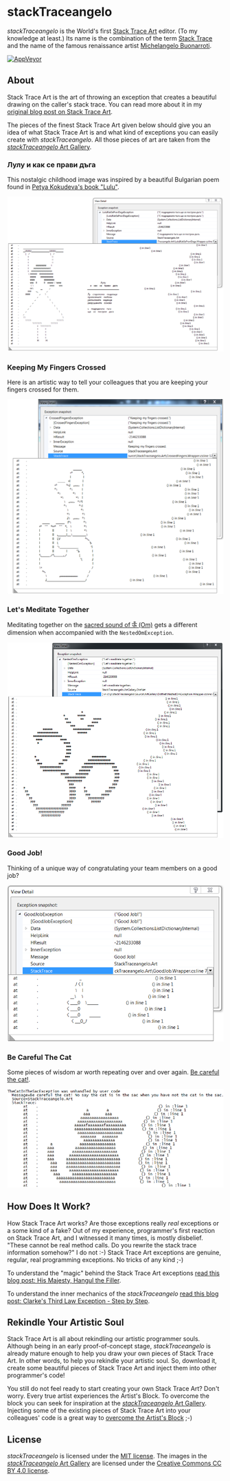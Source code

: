 # stackTraceangelo
*stackTraceangelo* is the World's first [Stack Trace Art](http://www.thehumbleprogrammer.com/stack-trace-art) editor. (To my knowledge at least.) Its name is the combination of the term [Stack Trace](https://en.wikipedia.org/wiki/Stack_trace) and the name of the famous renaissance artist [Michelangelo Buonarroti](https://en.wikipedia.org/wiki/Michelangelo).

[![AppVeyor](https://img.shields.io/appveyor/ci/ironcev/stackTraceangelo.svg)](https://ci.appveyor.com/project/ironcev/stackTraceangelo)

## About
Stack Trace Art is the art of throwing an exception that creates a beautiful drawing on the caller's stack trace. You can read more about it in my [original blog post on Stack Trace Art](http://www.thehumbleprogrammer.com/stack-trace-art).

The pieces of the finest Stack Trace Art given below should give you an idea of what Stack Trace Art is and what kind of exceptions you can easily create with *stackTraceangelo*. All those pieces of art are taken from the [*stackTraceangelo* Art Gallery](/Source/ArtGallery/README.md).

### Лулу и как се прави дъга
This nostalgic childhood image was inspired by a beautiful Bulgarian poem found in [Petya Kokudeva's book "Lulu"](http://www.dailymotion.com/pkokudeva#video=xm47k7).

![Лулу и как се прави дъга](Source/ArtGallery/LuluIKakSePraviDaga.png)

### Keeping My Fingers Crossed
Here is an artistic way to tell your colleagues that you are keeping your fingers crossed for them.

![Keeping my fingers crossed](Source/ArtGallery/CrossedFingers.png)

### Let's Meditate Together
Meditating together on the [sacred sound of ऊँ (Om)](https://en.wikipedia.org/wiki/Om) gets a different dimension when accompanied with the `NestedOmException`.

![Nested Om (ऊँ)](Source/ArtGallery/NestedOm.png)

### Good Job!
Thinking of a unique way of congratulating your team members on a good job?

![Good Job!](Source/ArtGallery/GoodJob.png)

### Be Careful The Cat
Some pieces of wisdom ar worth repeating over and over again. [Be careful the cat!](http://www.youtube.com/watch?v=tPAJomPCdZs).

![Be careful the cat!](Source/ArtGallery/TheCatInTheSac.png)

## How Does It Work?
How Stack Trace Art works? Are those exceptions really *real* exceptions or a some kind of a fake? Out of my experience, programmer's first reaction on Stack Trace Art, and I witnessed it many times, is mostly disbelief. "These cannot be real method calls. Do you rewrite the stack trace information somehow?" I do not :-) Stack Trace Art exceptions are genuine, regular, real programming exceptions. No tricks of any kind ;-)

To understand the "magic" behind the Stack Trace Art exceptions [read this blog post: His Majesty, Hangul the Filler](http://thehumbleprogrammer.com/his-majesty-hangul-the-filler/).

To understand the inner mechanics of the *stackTraceangelo* [read this blog post: Clarke's Third Law Exception - Step by Step](http://thehumbleprogrammer.com/clarkes-third-law-exception-step-by-step/).

## Rekindle Your Artistic Soul
Stack Trace Art is all about rekindling our artistic programmer souls. Although being in an early proof-of-concept stage, *stackTraceangelo* is already mature enough to help you draw your own pieces of Stack Trace Art. In other words, to help you rekindle your artistic soul. So, download it, create some beautiful pieces of Stack Trace Art and inject them into other programmer's code!

You still do not feel ready to start creating your own Stack Trace Art? Don't worry. Every true artist experiences the Artist's Block. To overcome the block you can seek for inspiration at the [*stackTraceangelo* Art Gallery](/Source/ArtGallery/README.md). Injecting some of the existing pieces of Stack Trace Art into your colleagues' code is a great way to [overcome the Artist's Block](https://www.wikihow.com/Overcome-Artist%27s-Block) ;-)

## License
*stackTraceangelo* is licensed under the [MIT license](LICENSE). The images in the [*stackTraceangelo* Art Gallery](/Source/ArtGallery/README.md) are licensed under the [Creative Commons CC BY 4.0 license](https://creativecommons.org/licenses/by/4.0/).
